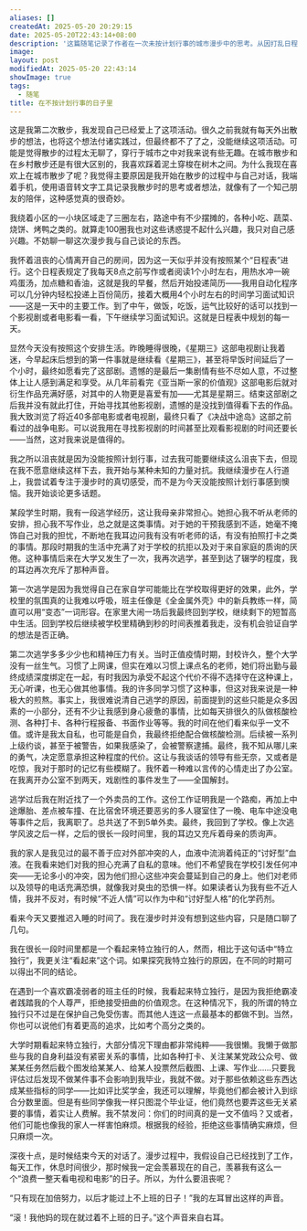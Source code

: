 ```yaml
---
aliases: []
createdAt: 2025-05-20 20:29:15
date: 2025-05-20T22:43:14+08:00
description: '这篇随笔记录了作者在一次未按计划行事的城市漫步中的思考。从因打乱日程而产生的沮丧出发，作者通过散步时的自我对话逐渐释然——他回顾了学生时代两次逃学的经历：高中时为反抗高压班主任的霸凌，大学时因疫情封校的窒息管理而选择辍学打工，却戏剧性地在离职两天后迎来全国解封。文中穿插对家人"讨好型人格"的剖析，以及自身对无意义社会规训的拒绝（如打卡、签到等）。最终，作者在夜色中与自己达成和解："我现在就过着不上班的日子"这个认知，消解了"必须按计划努力"的焦虑。全文以散步为线索，串联起对自由、反抗与自我接纳的探讨，展现出略带叛逆的清醒姿态。'
image: 
layout: post
modifiedAt: 2025-05-20 22:43:14
showImage: true
tags:
  - 随笔
title: 在不按计划行事的日子里
---
```


这是我第二次散步，我发现自己已经爱上了这项活动。很久之前我就有每天外出散步的想法，也将这个想法付诸实践过，但最终都不了了之，没能继续这项活动。可能是觉得散步的过程太无聊了，穿行于城市之中对我来说有些无趣。在城市散步和在乡村散步还是有很大区别的，我喜欢踩着泥土穿梭在树木之间。为什么我现在喜欢上在城市散步了呢？我觉得主要原因是我开始在散步的过程中与自己对话，我端着手机，使用语音转文字工具记录我散步时的思考或者想法，就像有了一个知己朋友的陪伴，这种感觉真的很奇妙。

我绕着小区的一小块区域走了三圈左右，路途中有不少摆摊的，各种小吃、蔬菜、烧饼、烤鸭之类的。就算走100圈我也对这些诱惑提不起什么兴趣，我只对自己感兴趣。不妨聊一聊这次漫步我与自己谈论的东西。

我怀着沮丧的心情离开自己的房间，因为这一天似乎并没有按照某个“日程表”进行。这个日程表规定了我每天8点之前写作或者阅读1个小时左右，用热水冲一碗鸡蛋汤，加点糖和香油，这就是我的早餐，然后开始投递简历——我用自动化程序可以几分钟内轻松投递上百份简历，接着大概用4个小时左右的时间学习面试知识——这是一天中的主要工作。到了中午，做饭，吃饭，运气比较好的话可以找到一个影视剧或者电影看一看，下午继续学习面试知识。这就是日程表中规划的每一天。

显然今天没有按照这个安排生活。昨晚睡得很晚，《星期三》这部电视剧让我着迷，今早起床后想到的第一件事就是继续看《星期三》，甚至将早饭时间延后了一个小时，最终如愿看完了这部剧。遗憾的是最后一集剧情有些不尽如人意，不过整体上让人感到满足和享受。从几年前看完《亚当斯一家的价值观》这部电影后就对衍生作品充满好感，对其中的人物更是喜爱有加——尤其是星期三。结束这部剧之后我并没有就此打住，开始寻找其他影视剧，遗憾的是没找到值得看下去的作品。我大致浏览了将近40多部电影或者电视剧，最终只看了《决战中途岛》这部之前看过的战争电影。可以说我用在寻找影视剧的时间甚至比观看影视剧的时间还要长——当然，这对我来说是值得的。

我之所以沮丧就是因为没能按照计划行事，过去我可能要继续这么沮丧下去，但现在我不愿意继续这样下去，我开始与某种未知的力量对抗。我继续漫步在人行道上，我尝试着专注于漫步时的真切感受，而不是为今天没能按照计划行事感到懊恼。我开始谈论更多话题。

某段学生时期，我有一段逃学经历，这让我母亲非常担心。她担心我不听从老师的安排，担心我不写作业，总之就是这类事情。对于她的干预我感到不适，她毫不掩饰自己对我的担忧，不断地在我耳边问我有没有听老师的话，有没有拍照打卡之类的事情。那段时期我的生活中充满了对于学校的抗拒以及对于来自家庭的质询的厌倦。这种事情后来在大学又发生了一次，我再次逃学，甚至到达了辍学的程度，我的耳边再次充斥了那种声音。

第一次逃学是因为我觉得自己在家自学可能能比在学校取得更好的效果，此外，学校里的氛围真的让我难以呼吸，班主任像是《全金属外壳》中的新兵教练一样，简直可以用“变态”一词形容。在家里大闹一场后我最终回到学校，继续剩下的短暂高中生活。回到学校后继续被学校里精确到秒的时间表推着我走，没有机会验证自学的想法是否正确。

第二次逃学多多少少也和精神压力有关。当时正值疫情时期，封校许久，整个大学没有一丝生气。习惯了上网课，但实在难以习惯上课点名的老师，她们将出勤与最终成绩深度绑定在一起，有时我因为承受不起这个代价不得不选择守在这种课上，无心听课，也无心做其他事情。我的许多同学习惯了这种事，但这对我来说是一种极大的煎熬。事实上，我很难说清自己逃学的原因，前面提到的这些只能是众多因素的一小部分，还有不少让我感到身心疲惫的事情，比如每天排很久的队做核酸检测、各种打卡、各种行程报备、书面作业等等。我的时间在他们看来似乎一文不值。或许是我太自私，也可能是自负，我最终拒绝配合做核酸检测。后续被一系列上级约谈，甚至于被警告，如果我感染了，会被警察逮捕。最终，我不知从哪儿来的勇气，决定愿意承担这种程度的代价。这让与我谈话的领导有些无奈，又或者是吃惊，我对于那时的记忆有些模糊了。我怀着一种难以言传的心情走出了办公室。在我离开办公室不到两天，戏剧性的事件发生了——全国解封。

逃学过后我在附近找了一个外卖员的工作。这份工作证明我是一个路痴，再加上中途爆胎、差点被车撞、在比宿舍环境还要恶劣的多人寝室住了一晚、电车中途没电等事件之后，我离职了。总共送了不到5单外卖。最终，我回到了学校。像上次逃学风波之后一样，之后的很长一段时间里，我的耳边又充斥着母亲的质询声。

我的家人是我见过的最不善于应对外部冲突的人，血液中流淌着纯正的“讨好型”血液。在我看来她们对我的担心充满了自私的意味。他们不希望我在学校引发任何冲突——无论多小的冲突，因为他们担心这些冲突会蔓延到自己的身上。他们对老师以及领导的电话充满恐惧，就像我对臭虫的恐惧一样。如果读者认为我有些不近人情，我并不反对，有时候“不近人情”可以作为中和“讨好型人格”的化学药剂。

看来今天又要推迟入睡的时间了。我在漫步时并没有想到这些内容，只是随口聊了几句。

我在很长一段时间里都是一个看起来特立独行的人，然而，相比于这句话中“特立独行”，我更关注“看起来”这个词。如果探究我特立独行的原因，在不同的时期可以得出不同的结论。

在遇到一个喜欢霸凌弱者的班主任的时候，我看起来特立独行，是因为我拒绝霸凌者践踏我的个人尊严，拒绝接受扭曲的价值观念。在这种情况下，我的所谓的特立独行只不过是在保护自己免受伤害。而其他人连这一点最基本的都做不到。当然，你也可以说他们有着更高的追求，比如考个高分之类的。

大学时期看起来特立独行，大部分情况下理由都非常纯粹——我很懒。我懒于做那些与我的自身利益没有紧密关系的事情，比如各种打卡、关注某某党政公众号、做某某任务然后截个图发给某某人、给某人投票然后截图、上课、写作业……只要我评估过后发现不做某件事不会影响到我毕业，我就不做。对于那些依赖这些东西达成某些指标的同学——比如评比奖学金，我还可以理解，毕竟他们都会被计入到综合分数里面。但是有些同学像我一样只图混个毕业证，他们竟然也要弄这些无关紧要的事情，着实让人费解。我不禁发问：你们的时间真的是一文不值吗？又或者，他们可能也像我的家人一样害怕麻烦。根据我的经验，拒绝这些事情确实麻烦，但只麻烦一次。

深夜十点，是时候结束今天的对话了。漫步过程中，我假设自己已经找到了工作，每天工作，休息时间很少，那时候我一定会羡慕现在的自己，羡慕我有这么一个“浪费一整天看电视和电影”的日子。所以，为什么要沮丧呢？

“只有现在加倍努力，以后才能过上不上班的日子！”我的左耳冒出这样的声音。

“滚！我他妈的现在就过着不上班的日子。”这个声音来自右耳。
